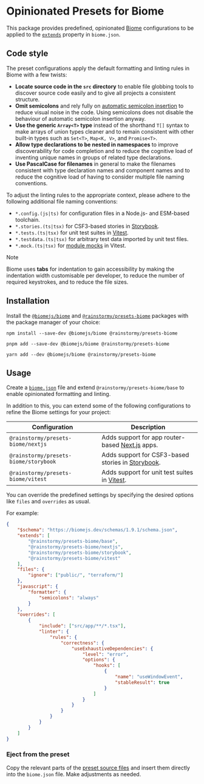 # Opinionated Presets for Biome

This package provides predefined, opinionated [Biome](https://biomejs.dev)
configurations to be applied to
the [`extends`](https://biomejs.dev/guides/configure-biome/#share-a-configuration-file)
property in `biome.json`.

## Code style
The preset configurations apply the default formatting and linting rules in
Biome with a few twists:

* **Locate source code in the `src` directory** to enable file globbing tools
  to discover source code easily and to give all projects a consistent
  structure.
* **Omit semicolons** and rely fully
  on [automatic semicolon insertion](https://developer.mozilla.org/en-US/docs/Web/JavaScript/Reference/Lexical_grammar#automatic_semicolon_insertion)
  to reduce visual noise in the code. Using semicolons does not
  disable the behaviour of automatic semicolon insertion anyway.
* **Use the generic `Array<T>` type** instead of the shorthand `T[]` syntax to
  make arrays of union types cleaner and to remain consistent with other
  built-in types such as `Set<T>`, `Map<K, V>`, and `Promise<T>`.
* **Allow type declarations to be nested in namespaces** to improve
  discoverability for code completion and to reduce the cognitive load of
  inventing unique names in groups of related type declarations.
* **Use PascalCase for filenames** in general to make the filenames consistent
  with type declaration names and component names and to reduce the cognitive
  load of having to consider multiple file naming conventions.

To adjust the linting rules to the appropriate context, please adhere to the
following additional file naming conventions:

* `*.config.(js|ts)` for configuration files in a Node.js- and ESM-based
  toolchain.
* `*.stories.(ts|tsx)` for CSF3-based stories
  in [Storybook](https://storybook.js.org).
* `*.tests.(ts|tsx)` for unit test suites in [Vitest](https://vitest.dev).
* `*.testdata.(ts|tsx)` for arbitrary test data imported by unit test files.
* `*.mock.(ts|tsx)` for [module mocks](https://vitest.dev/guide/mocking#modules)
  in Vitest.

> [!NOTE]  
> Biome uses **tabs** for indentation to gain accessibility by making the
> indentation width customisable per developer, to reduce the number of required
> keystrokes, and to reduce the file sizes.

## Installation
Install the [`@biomejs/biome`](https://www.npmjs.com/package/@biomejs/biome)
and [`@rainstormy/presets-biome`](https://www.npmjs.com/package/@rainstormy/presets-biome)
packages with the package manager of your choice:

```shell
npm install --save-dev @biomejs/biome @rainstormy/presets-biome
```
```shell
pnpm add --save-dev @biomejs/biome @rainstormy/presets-biome
```
```shell
yarn add --dev @biomejs/biome @rainstormy/presets-biome
```

## Usage
Create a [`biome.json`](https://biomejs.dev/reference/configuration) file and
extend `@rainstormy/presets-biome/base` to enable opinionated formatting and
linting.

In addition to this, you can extend some of the following configurations to
refine the Biome settings for your project:

| Configuration                         | Description                                                                   |
|---------------------------------------|-------------------------------------------------------------------------------|
| `@rainstormy/presets-biome/nextjs`    | Adds support for app router-based [Next.js](https://nextjs.org) apps.         |
| `@rainstormy/presets-biome/storybook` | Adds support for CSF3-based stories in [Storybook](https://storybook.js.org). |
| `@rainstormy/presets-biome/vitest`    | Adds support for unit test suites in [Vitest](https://vitest.dev).            |

You can override the predefined settings by specifying the desired options like
`files` and `overrides` as usual.

For example:

```json
{
    "$schema": "https://biomejs.dev/schemas/1.9.1/schema.json",
    "extends": [
        "@rainstormy/presets-biome/base",
        "@rainstormy/presets-biome/nextjs",
        "@rainstormy/presets-biome/storybook",
        "@rainstormy/presets-biome/vitest"
    ],
    "files": {
        "ignore": ["public/", "terraform/"]
    },
    "javascript": {
        "formatter": {
            "semicolons": "always"
        }
    },
    "overrides": [
        {
            "include": ["src/app/**/*.tsx"],
            "linter": {
                "rules": {
                    "correctness": {
                        "useExhaustiveDependencies": {
                            "level": "error",
                            "options": {
                                "hooks": [
                                    {
                                        "name": "useWindowEvent",
                                        "stableResult": true
                                    }
                                ]
                            }
                        }
                    }
                }
            }
        }
    ]
}
```

### Eject from the preset
Copy the relevant parts of
the [preset source files](https://github.com/rainstormy/presets-biome/tree/main/src)
and insert them directly into the `biome.json` file. Make adjustments as needed.
